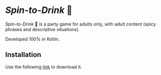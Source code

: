 # _Spin-to-Drink_ :beers:

 _Spin-to-Drink_ :beers: is a party game for adults only, with adult content (spicy phrases and descriptive situations).
 
Developed 100% in Kotlin. 

## Installation

Use the following [link](https://play.google.com/store/apps/details?id=com.trustlyapps.drinkgame&hl=es_AR&gl=US) to download it.
